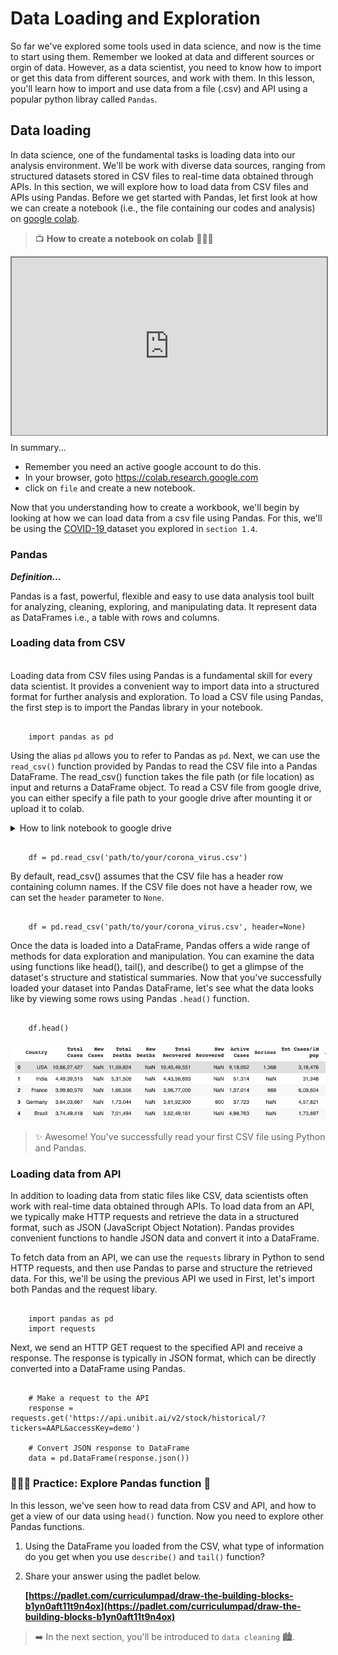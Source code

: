 # Data Loading and Exploration
So far we've explored some tools used in data science, and now is the time to start using them. Remember we looked at data and different sources or orgin of data. However, as a data scientist, you need to know how to import or get this data from different sources, and work with them. In this lesson, you'll learn how to import and use data from a file (.csv) and API using a popular python libray called `Pandas`. 


## Data loading
In data science, one of the fundamental tasks is loading data into our analysis environment. We'll be work with diverse data sources, ranging from structured datasets stored in CSV files to real-time data obtained through APIs. In this section, we will explore how to load data from CSV files and APIs using Pandas.
Before we get started with Pandas, let first look at how we can create a notebook (i.e., the file containing our codes and analysis) on <a href="https://colab.research.google.com/" target="_blank">google colab</a>. 

> 📺 **How to create a notebook on colab** 👨🏾‍💻

<div style="position: relative; padding-bottom: 56.25%; height: 0;"><iframe src="https://www.youtube.com/embed/vxHWMT8vHFg" title="Web Scrapping Intro" frameborder="0" allow="accelerometer; autoplay; clipboard-write; encrypted-media; gyroscope; picture-in-picture" allowfullscreen style="position: absolute; top: 0; left: 0; width: 100%; height: 100%; border: 2px solid grey;"></iframe></div> 

In summary...
- Remember you need an active google account to do this.
- In your browser, goto <a href="https://colab.research.google.com/" target="_blank">https://colab.research.google.com</a>
- click on `file` and create a new notebook.

Now that you understanding how to create a workbook, we'll begin by looking at how we can load data from a csv file using Pandas. For this, we'll be using the <a href="https://drive.google.com/file/d/1GzZqbDCVBdcVL6T3WQsKOyXmo32EaSU5/view?usp=sharing" target="_blank"> COVID-19 </a> dataset you explored in `section 1.4`.

### Pandas
<aside>

**_Definition..._**

Pandas is a fast, powerful, flexible and easy to use data analysis tool built for analyzing, cleaning, exploring, and manipulating data. It represent data as DataFrames i.e., a table with rows and columns.

</aside>

### Loading data from CSV
<br>
Loading data from CSV files using Pandas is a fundamental skill for every data scientist. It provides a convenient way to import data into a structured format for further analysis and exploration. To load a CSV file using Pandas, the first step is to import the Pandas library in your notebook.  

```

    import pandas as pd

```
Using the alias `pd` allows you to refer to Pandas as `pd`. Next, we can use the `read_csv()` function provided by Pandas to read the CSV file into a Pandas DataFrame. The read_csv() function takes the file path (or file location) as input and returns a DataFrame object. To read a CSV file from google drive, you can either specify a file path to your google drive after mounting it or upload it to colab.

<details>
    <summary>How to link notebook to google drive</summary>

<div style="position: relative; padding-bottom: 56.25%; height: 0;"><iframe src="https://www.youtube.com/embed/VCllZKM7Njk" title="Web Scrapping Intro" frameborder="0" allow="accelerometer; autoplay; clipboard-write; encrypted-media; gyroscope; picture-in-picture" allowfullscreen style="position: absolute; top: 0; left: 0; width: 100%; height: 100%; border: 2px solid grey;"></iframe></div> 
</details>

```

    df = pd.read_csv('path/to/your/corona_virus.csv')

```

By default, read_csv() assumes that the CSV file has a header row containing column names. If the CSV file does not have a header row, we can set the `header` parameter to `None`. 

```

    df = pd.read_csv('path/to/your/corona_virus.csv', header=None)

```

Once the data is loaded into a DataFrame, Pandas offers a wide range of methods for data exploration and manipulation. You can examine the data using functions like head(), tail(), and describe() to get a glimpse of the dataset's structure and statistical summaries. Now that you've successfully loaded your dataset into Pandas DataFrame, let's see what the data looks like by viewing some rows using Pandas `.head()` function.

```

    df.head()

```

![data-head](./data-cleaning/read_csv.png)

> ✨ Awesome! You've successfully read your first CSV file using Python and Pandas.

### Loading data from API
In addition to loading data from static files like CSV, data scientists often work with real-time data obtained through APIs. To load data from an API, we typically make HTTP requests and retrieve the data in a structured format, such as JSON (JavaScript Object Notation). Pandas provides convenient functions to handle JSON data and convert it into a DataFrame.

To fetch data from an API, we can use the `requests` library in Python to send HTTP requests, and then use Pandas to parse and structure the retrieved data. For this, we'll be using the previous API we used in  First, let's import both Pandas and the request libary.

```

    import pandas as pd
    import requests 

```

Next, we send an HTTP GET request to the specified API and receive a response. The response is typically in JSON format, which can be directly converted into a DataFrame using Pandas.

```

    # Make a request to the API
    response = requests.get('https://api.unibit.ai/v2/stock/historical/?tickers=AAPL&accessKey=demo')

    # Convert JSON response to DataFrame
    data = pd.DataFrame(response.json())

```







### 👩🏾‍🎨 Practice: Explore Pandas function 🎯
In this lesson, we've seen how to read data from CSV and API, and how to get a view of our data using `head()` function. Now you need to explore other Pandas functions.
1. Using the DataFrame you loaded from the CSV, what type of information do you get when you use `describe()` and `tail()` function?
2. Share your answer using the padlet below.
    
    **[https://padlet.com/curriculumpad/draw-the-building-blocks-b1yn0aft11t9n4ox](https://padlet.com/curriculumpad/draw-the-building-blocks-b1yn0aft11t9n4ox)**


> ➡️ In the next section, you'll be introduced to `data cleaning` 🏙️.

